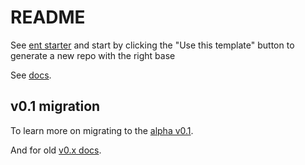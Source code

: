 # README

See [ent starter](https://github.com/lolopinto/ent-starter) and start by clicking the "Use this template" button to generate a new repo with the right base

See [docs](https://ent.dev).

## v0.1 migration

To learn more on migrating to the [alpha v0.1](https://ent.dev/docs/migration-v01/migration-guide).

And for old [v0.x docs](https://ent-docs-v0-0-x.onrender.com/).
